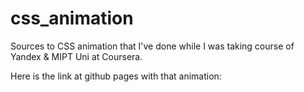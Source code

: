 # css_animation
Sources to CSS animation that I've done while I was taking course of Yandex &amp; MIPT Uni at Coursera.


Here is the link at github pages with that animation: <link will be soon>
